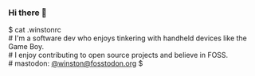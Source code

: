 ### Hi there 👾

$ cat .winstonrc   
\# I'm a software dev who enjoys tinkering with handheld devices like the Game Boy.  
\# I enjoy contributing to open source projects and believe in FOSS.  
\# mastodon: [@winston@fosstodon.org](https://fosstodon.org/@winston)
$ 

<!--

Here are some ideas to get you started:

- 🔭 I’m currently working on ...
- 🌱 I’m currently learning ...
- 👯 I’m looking to collaborate on ...
- 🤔 I’m looking for help with ...
- 💬 Ask me about ...
- 📫 How to reach me: ...
- 😄 Pronouns: ...
- ⚡ Fun fact: ...
-->
